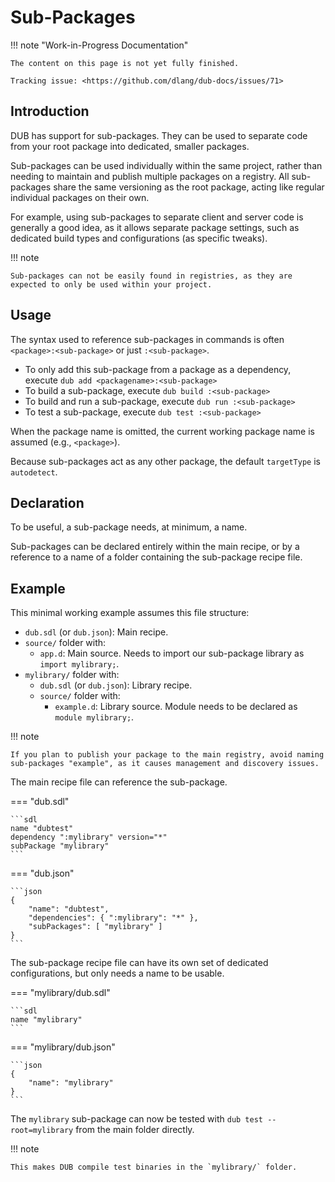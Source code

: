 # Sub-Packages

!!! note "Work-in-Progress Documentation"

    The content on this page is not yet fully finished.

    Tracking issue: <https://github.com/dlang/dub-docs/issues/71>

## Introduction

DUB has support for sub-packages. They can be used to separate code from
your root package into dedicated, smaller packages.

Sub-packages can be used individually within the same project, rather than
needing to maintain and publish multiple packages on a registry.
All sub-packages share the same versioning as the root package, acting
like regular individual packages on their own.

For example, using sub-packages to separate client and server code is
generally a good idea, as it allows separate package settings, such as
dedicated build types and configurations (as specific tweaks).

!!! note

    Sub-packages can not be easily found in registries, as they are
    expected to only be used within your project.

## Usage

The syntax used to reference sub-packages in commands is often `<package>:<sub-package>` or just `:<sub-package>`.

- To only add this sub-package from a package as a dependency, execute `dub add <packagename>:<sub-package>`
- To build a sub-package, execute `dub build :<sub-package>`
- To build and run a sub-package, execute `dub run :<sub-package>`
- To test a sub-package, execute `dub test :<sub-package>`

When the package name is omitted, the current working package name is assumed (e.g., `<package>`).

Because sub-packages act as any other package, the default `targetType` is `autodetect`.

## Declaration

To be useful, a sub-package needs, at minimum, a name.

Sub-packages can be declared entirely within the main recipe, or by a
reference to a name of a folder containing the sub-package recipe file.

## Example

This minimal working example assumes this file structure:

- `dub.sdl` (or `dub.json`): Main recipe.
- `source/` folder with:
  - `app.d`: Main source. Needs to import our sub-package library as `import mylibrary;`.
- `mylibrary/` folder with:
  - `dub.sdl` (or `dub.json`): Library recipe.
  - `source/` folder with:
    - `example.d`: Library source. Module needs to be declared as `module mylibrary;`.

!!! note

    If you plan to publish your package to the main registry, avoid naming
    sub-packages "example", as it causes management and discovery issues.

The main recipe file can reference the sub-package.

=== "dub.sdl"

    ```sdl
    name "dubtest"
    dependency ":mylibrary" version="*"
    subPackage "mylibrary"
    ```

=== "dub.json"

    ```json
    {
        "name": "dubtest",
        "dependencies": { ":mylibrary": "*" },
        "subPackages": [ "mylibrary" ]
    }
    ```

The sub-package recipe file can have its own set of dedicated configurations,
but only needs a name to be usable.

=== "mylibrary/dub.sdl"

    ```sdl
    name "mylibrary"
    ```

=== "mylibrary/dub.json"

    ```json
    {
        "name": "mylibrary"
    }
    ```

The `mylibrary` sub-package can now be tested with `dub test --root=mylibrary` from the
main folder directly.

!!! note

    This makes DUB compile test binaries in the `mylibrary/` folder.
